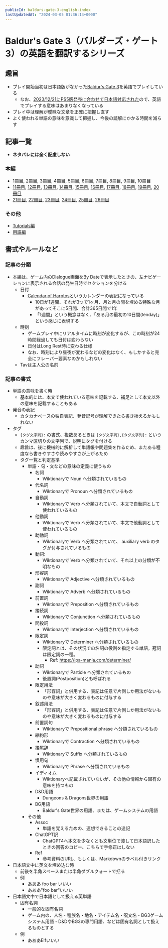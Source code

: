 ```yaml
---
publicId: baldurs-gate-3-english-index
lastUpdatedAt: "2024-03-05 01:36:14+0000"
---
```


# Baldur's Gate 3（バルダーズ・ゲート3）の英語を翻訳するシリーズ

## 趣旨

- プレイ開始当初は日本語版がなかった[Baldur's Gate 3](https://store.steampowered.com/app/1086940/Baldurs_Gate_3/)を英語でプレイしている
  - なお、[2023/12/21にPS5版発売に合わせて日本語対応された](https://store.steampowered.com/news/app/1086940?emclan=103582791464711919&emgid=3878226811922849512)ので、英語でプレイする意味はあまりなくなっている
- プレイ中は理解が曖昧な文章を正確に把握し直す
- よく使われる単語の意味を意識して把握し、今後の読解にかかる時間を減らす

## 記事一覧

- **ネタバレには全く配慮しない**

### 本編

- [1冊目](./baldurs-gate-3-english-part-1.html), [2冊目](./baldurs-gate-3-english-part-2.html), [3冊目](./baldurs-gate-3-english-part-3.html), [4冊目](./baldurs-gate-3-english-part-4.html), [5冊目](./baldurs-gate-3-english-part-5.html), [6冊目](./baldurs-gate-3-english-part-6.html), [7冊目](./baldurs-gate-3-english-part-7.html), [8冊目](./baldurs-gate-3-english-part-8.html), [9冊目](./baldurs-gate-3-english-part-9.html), [10冊目](./baldurs-gate-3-english-part-10.html)
- [11冊目](./baldurs-gate-3-english-part-11.html), [12冊目](./baldurs-gate-3-english-part-12.html), [13冊目](./baldurs-gate-3-english-part-13.html), [14冊目](./baldurs-gate-3-english-part-14.html), [15冊目](./baldurs-gate-3-english-part-15.html), [16冊目](./baldurs-gate-3-english-part-16.html), [17冊目](./baldurs-gate-3-english-part-17.html), [18冊目](./baldurs-gate-3-english-part-18.html), [19冊目](./baldurs-gate-3-english-part-19.html), [20冊目](./baldurs-gate-3-english-part-20.html)
- [21冊目](./baldurs-gate-3-english-part-21.html), [22冊目](./baldurs-gate-3-english-part-22.html), [23冊目](./baldurs-gate-3-english-part-23.html), [24冊目](./baldurs-gate-3-english-part-24.html), [25冊目](./baldurs-gate-3-english-part-25.html), [26冊目](./baldurs-gate-3-english-part-26.html)

### その他

- [Tutorials編](./baldurs-gate-3-english-tutorials.html)
- [用語編](./baldurs-gate-3-english-terms.html)

## 書式やルールなど

### 記事の分類

- 本編は、ゲーム内のDialogue画面をBy Dateで表示したときの、左ナビゲーションに表示される会話の発生日時でセクションを分ける
  - 日付
    - [Calendar of Harptos](https://www.worldanvil.com/w/forgotten-realms-28d26d5th29-lethann/a/calendar-of-harptos-article)というカレンダーの表記になっている
      - 10日が1週間、それが3つで1ヶ月、月と月の間を埋める特殊な月があってそこに5日間、合計365日間で1年
      - 「1週間」という概念はなく、「ある月の最初の10日間(tenday)」という感じに表現する
  - 時刻
    - ゲームプレイ中にリアルタイムに時刻が変化するが、この時刻が24時間経過しても日付は変わらない
    - 日付はLong Rest時に変わる仕様
    - なお、時刻により昼夜が変わるなどの変化はなく、もしかすると完全にフレーバー要素なのかもしれない
  - Tavは主人公の名前

### 記事の書式

- 単語の意味を書く時
  - 基本的には、本文で使われている意味を記載する、補足として本文以外の意味を記載することもある
- 発音の表記
  - カタカナベースの独自表記、発音記号が理解できたら書き換えるかもしれない
- タグ
  - `{タグ文字列}:` の書式、複数あるときは `{タグ文字列},{タグ文字列}:` というカンマ区切りの文字列で、説明にタグを付ける
  - 趣旨は、後に機械的に解析して単語帳や問題集を作るため、またある程度なら書きやすさや読みやすさが上がるため
  - タグ一覧と判定基準
    - 単語・句・文などの意味の定義に使うもの
      - 名詞
        - Wiktionaryで Noun へ分類されているもの
      - 代名詞
        - Wiktionaryで Pronoun へ分類されているもの
      - 自動詞
        - Wiktionaryで Verb へ分類されていて、本文で自動詞として使われているもの
      - 他動詞
        - Wiktionaryで Verb へ分類されていて、本文で他動詞として使われているもの
      - 助動詞
        - Wiktionaryで Verb へ分類されていて、 auxiliary verb のタグが付与されているもの
      - 動詞:
        - Wiktionaryで Verb へ分類されていて、それ以上の分類が不明なもの
      - 形容詞
        - Wiktionaryで Adjective へ分類されているもの
      - 副詞
        - Wiktionaryで Adverb へ分類されているもの
      - 前置詞
        - Wiktionaryで Preposition へ分類されているもの
      - 接続詞
        - Wiktionaryで Conjunction へ分類されているもの
      - 間投詞
        - Wiktionaryで Interjection へ分類されているもの
      - 限定詞
        - Wiktionaryで Determiner へ分類されているもの
        - 限定詞とは、その状況での名詞の役割を指定する単語。冠詞は限定詞の一種。
          - Ref: https://ipa-mania.com/determiner/
      - 助詞
        - Wiktionaryで Particle へ分類されているもの
        - 後置詞(Postposition)とも呼ばれる
      - 限定用法
        - 「形容詞」と併用する、表記は任意で片側しか用法がないものや意味が大きく変わるものに付与する
      - 叙述用法
        - 「形容詞」と併用する、表記は任意で片側しか用法がないものや意味が大きく変わるものに付与する
      - 前置詞句
        - Wiktionaryで Prepositional phrase へ分類されているもの
      - 縮約形
        - Wiktionaryで Contraction へ分類されているもの
      - 接尾辞
        - Wiktionaryで Suffix へ分類されているもの
      - 慣用句
        - Wiktionaryで Phrase へ分類されているもの
      - イディオム
        - Wiktionaryへ記載されていないが、その他の情報から固有の意味を持つもの
      - D&D用語
        - Dungeons & Dragons世界の用語
      - BG用語
        - Baldur's Gate世界の用語、または、ゲームシステムの用語
    - その他
      - Assoc
        - 単語を覚えるための、連想できることの追記
      - ChatGPT訳
        - ChatGPT4へ本文を少なくとも文単位で渡して日本語訳したときの回答のコピー、こちらで手修正はしない
      - Ref
        - 参考資料のURL、もしくは、Markdownのラベル付きリンク
- 日本語文中に英文を埋め込む時
  - 前後を半角スペースまたは半角ダブルクォートで括る
  - 例
    - あああ foo bar いいい
    - あああ"foo bar"いいい
- 日本語文中で日本語として扱える英単語
  - 固有名詞
    - 一般的な固有名詞
    - ゲーム内の、人名・種族名・地名・アイテム名・呪文名・BG3ゲームシステム用語・D&DやBG3の専門用語、などは固有名詞として扱えるものとする
  - 例
    - あああElfいいい

